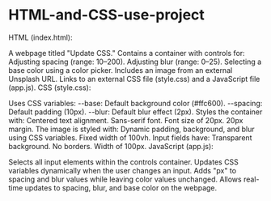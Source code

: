 # HTML-and-CSS-use-project
HTML (index.html):

A webpage titled "Update CSS."
Contains a container with controls for:
Adjusting spacing (range: 10–200).
Adjusting blur (range: 0–25).
Selecting a base color using a color picker.
Includes an image from an external Unsplash URL.
Links to an external CSS file (style.css) and a JavaScript file (app.js).
CSS (style.css):

Uses CSS variables:
--base: Default background color (#ffc600).
--spacing: Default padding (10px).
--blur: Default blur effect (2px).
Styles the container with:
Centered text alignment.
Sans-serif font.
Font size of 20px.
20px margin.
The image is styled with:
Dynamic padding, background, and blur using CSS variables.
Fixed width of 100vh.
Input fields have:
Transparent background.
No borders.
Width of 100px.
JavaScript (app.js):

Selects all input elements within the controls container.
Updates CSS variables dynamically when the user changes an input.
Adds "px" to spacing and blur values while leaving color values unchanged.
Allows real-time updates to spacing, blur, and base color on the webpage.
